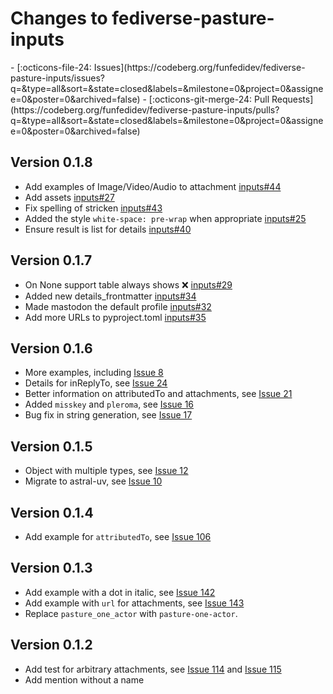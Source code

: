 # Changes to fediverse-pasture-inputs

<div class="grid cards" markdown>
- [:octicons-file-24: Issues](https://codeberg.org/funfedidev/fediverse-pasture-inputs/issues?q=&type=all&sort=&state=closed&labels=&milestone=0&project=0&assignee=0&poster=0&archived=false)
- [:octicons-git-merge-24: Pull Requests](https://codeberg.org/funfedidev/fediverse-pasture-inputs/pulls?q=&type=all&sort=&state=closed&labels=&milestone=0&project=0&assignee=0&poster=0&archived=false)
</div>

## Version 0.1.8

- Add examples of Image/Video/Audio to attachment [inputs#44](https://codeberg.org/funfedidev/fediverse-pasture-inputs/issues/44)
- Add assets [inputs#27](https://codeberg.org/funfedidev/fediverse-pasture-inputs/issues/27)
- Fix spelling of stricken [inputs#43](https://codeberg.org/funfedidev/fediverse-pasture-inputs/issues/43)
- Added the style `white-space: pre-wrap` when appropriate [inputs#25](https://codeberg.org/funfedidev/fediverse-pasture-inputs/issues/25)
- Ensure result is list for details [inputs#40](https://codeberg.org/funfedidev/fediverse-pasture-inputs/issues/40)

## Version 0.1.7

- On None support table always shows ❌ [inputs#29](https://codeberg.org/funfedidev/fediverse-pasture-inputs/issues/29)
- Added new details_frontmatter [inputs#34](https://codeberg.org/funfedidev/fediverse-pasture-inputs/issues/34)
- Made mastodon the default profile [inputs#32](https://codeberg.org/funfedidev/fediverse-pasture-inputs/issues/32)
- Add more URLs to pyproject.toml [inputs#35](https://codeberg.org/funfedidev/fediverse-pasture-inputs/issues/35)

## Version 0.1.6

- More examples, including [Issue 8](https://codeberg.org/funfedidev/fediverse-pasture-inputs/issues/8)
- Details for inReplyTo, see [Issue 24](https://codeberg.org/funfedidev/fediverse-pasture-inputs/issues/24)
- Better information on attributedTo and attachments, see [Issue 21](https://codeberg.org/funfedidev/fediverse-pasture-inputs/issues/21)
- Added `misskey` and `pleroma`, see [Issue 16](https://codeberg.org/funfedidev/fediverse-pasture-inputs/issues/16)
- Bug fix in string generation, see [Issue 17](https://codeberg.org/funfedidev/fediverse-pasture-inputs/issues/17)

## Version 0.1.5

- Object with multiple types, see [Issue 12](https://codeberg.org/funfedidev/fediverse-pasture-inputs/issues/12)
- Migrate to astral-uv, see [Issue 10](https://codeberg.org/funfedidev/fediverse-pasture-inputs/issues/10)

## Version 0.1.4

- Add example for `attributedTo`, see [Issue 106](https://codeberg.org/helge/funfedidev/issues/106)

## Version 0.1.3

- Add example with a dot in italic, see [Issue 142](https://codeberg.org/helge/funfedidev/issues/142)
- Add example with `url` for attachments, see [Issue 143](https://codeberg.org/helge/funfedidev/issues/143)
- Replace `pasture_one_actor` with `pasture-one-actor`.

## Version 0.1.2

- Add test for arbitrary attachments, see [Issue 114](https://codeberg.org/helge/funfedidev/issues/114)
    and [Issue 115](https://codeberg.org/helge/funfedidev/issues/115)
- Add mention without a name
